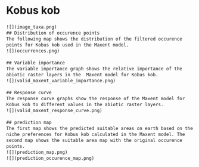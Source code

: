 # Kobus kob 
    ![](image_taxa.png) 
    ## Distribution of occurence points 
    The following map shows the distribution of the filtered occurence points for Kobus kob used in the Maxent model. 
    ![](occurrences.png)
    
    ## Variable importance 
    The variable importance graph shows the relative importance of the abiotic raster layers in the  Maxent model for Kobus kob. 
    ![](valid_maxent_variable_importance.png)
    
    ## Response curve 
    The response curve graphs show the response of the Maxent model for Kobus kob to different values in the abiotic raster layers. 
    ![](valid_maxent_response_curve.png)
    
    ## prediction map 
    The first map shows the predicted suitable areas on earth based on the niche preferences for Kobus kob calculated in the Maxent model. The second map shows the suitable area map with the original occurence points. 
    ![](prediction_map.png)
    ![](prediction_occurence_map.png)
    
